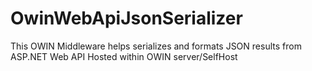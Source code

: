 # OwinWebApiJsonSerializer

This OWIN Middleware helps serializes and formats JSON results from ASP.NET Web API Hosted within OWIN server/SelfHost
